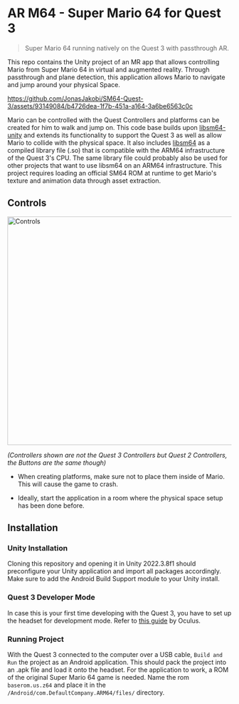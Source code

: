 # AR M64 - Super Mario 64 for Quest 3
>Super Mario 64 running natively on the Quest 3 with passthrough AR.

This repo contains the Unity project of an MR app that allows controlling Mario from Super Mario 64 in virtual and augmented reality. Through passthrough and plane detection, this application allows Mario to navigate and jump around your physical Space. 



https://github.com/JonasJakobi/SM64-Quest-3/assets/93149084/b4726dea-1f7b-451a-a164-3a6be6563c0c




Mario can be controlled with the Quest Controllers and platforms can be created for him to walk and jump on. 
This code base builds upon [libsm64-unity](https://github.com/libsm64/libsm64-unity) and extends its functionality to support the Quest 3 as well as allow Mario to collide with the physical space. 
It also includes [libsm64](https://github.com/libsm64/libsm64) as a compiled library file (.so)  that is compatible with the ARM64 infrastructure of the Quest 3's CPU. The same library file could probably also be used for other projects that want to use libsm64 on an ARM64 infrastructure.
This project requires loading an official SM64 ROM at runtime to get Mario's texture and animation data through asset extraction.





## Controls
<img src="https://github.com/JonasJakobi/SM64-Quest-3/assets/93149084/21d8e5b7-c1d9-47ac-9310-c2af386a357d" alt="Controls" width="512">

_(Controllers shown are not the Quest 3 Controllers but Quest 2 Controllers, the Buttons are the same though)_

- When creating platforms, make sure not to place them inside of Mario. This will cause the game to crash. 

- Ideally, start the application in a room where the physical space setup has been done before. 

## Installation

### Unity Installation
Cloning this repository and opening it in Unity 2022.3.8f1 should preconfigure your Unity application and import all packages accordingly. Make sure to add the Android Build Support module to your Unity install.

### Quest 3 Developer Mode
In case this is your first time developing with the Quest 3, you have to set up the headset for development mode.  Refer to [this guide](https://developer.oculus.com/documentation/native/android/mobile-device-setup/) by Oculus.
### Running Project
With the Quest 3 connected to the computer over a USB cable, `Build and Run` the project as an Android application. This should pack the project into an .apk file and load it onto the headset. 
For the application to work, a ROM of the original Super Mario 64 game is needed. Name the rom `baserom.us.z64` and place it in the `/Android/com.DefaultCompany.ARM64/files/` directory.
